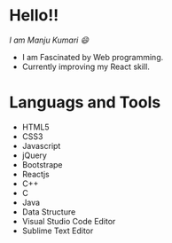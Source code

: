 # Hello!! 
 *I am Manju Kumari :smile:*
- I am Fascinated by Web programming.
- Currently improving my React skill.

# Languags and Tools
 - HTML5 
 - CSS3 
 - Javascript
 - jQuery 
 - Bootstrape
 - Reactjs
 - C++
 - C
 - Java 
 - Data Structure
 - Visual Studio Code Editor
 - Sublime Text Editor

